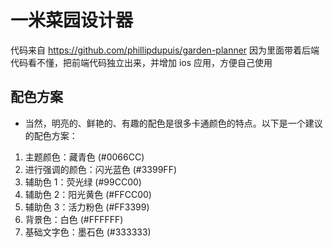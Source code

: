 # 一米菜园设计器

代码来自 https://github.com/phillipdupuis/garden-planner 因为里面带着后端代码看不懂，把前端代码独立出来，并增加 ios 应用，方便自己使用

## 配色方案

- 当然，明亮的、鲜艳的、有趣的配色是很多卡通颜色的特点。以下是一个建议的配色方案：

1. 主题颜色：藏青色 (#0066CC)
2. 进行强调的颜色：闪光蓝色 (#3399FF)
3. 辅助色 1：荧光绿 (#99CC00)
4. 辅助色 2：阳光黄色 (#FFCC00)
5. 辅助色 3：活力粉色 (#FF3399)
6. 背景色：白色 (#FFFFFF)
7. 基础文字色：墨石色 (#333333)
